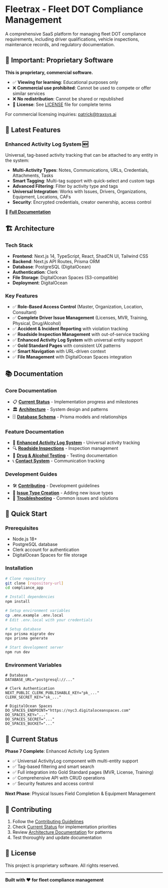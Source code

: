 # Fleetrax - Fleet DOT Compliance Management

A comprehensive SaaS platform for managing fleet DOT compliance requirements, including driver qualifications, vehicle inspections, maintenance records, and regulatory documentation.

## 🏢 **Important: Proprietary Software**

**This is proprietary, commercial software.** 

- ✅ **Viewing for learning**: Educational purposes only
- ❌ **Commercial use prohibited**: Cannot be used to compete or offer similar services  
- ❌ **No redistribution**: Cannot be shared or republished
- 📄 **License**: See [LICENSE](./LICENSE) file for complete terms

For commercial licensing inquiries: patrick@traxsys.ai

## 🚀 Latest Features

### **Enhanced Activity Log System** 🆕
Universal, tag-based activity tracking that can be attached to any entity in the system:
- **Multi-Activity Types**: Notes, Communications, URLs, Credentials, Attachments, Tasks
- **Smart Tagging**: Multi-tag support with quick-select and custom tags
- **Advanced Filtering**: Filter by activity type and tags
- **Universal Integration**: Works with Issues, Drivers, Organizations, Equipment, Locations, CAFs
- **Security**: Encrypted credentials, creator ownership, access control

📖 **[Full Documentation](./documentation/enhanced-activity-log-system.md)**

## 🏗️ Architecture

### **Tech Stack**
- **Frontend**: Next.js 14, TypeScript, React, ShadCN UI, Tailwind CSS
- **Backend**: Next.js API Routes, Prisma ORM
- **Database**: PostgreSQL (DigitalOcean)
- **Authentication**: Clerk
- **File Storage**: DigitalOcean Spaces (S3-compatible)
- **Deployment**: DigitalOcean

### **Key Features**
- ✅ **Role-Based Access Control** (Master, Organization, Location, Consultant)
- ✅ **Complete Driver Issue Management** (Licenses, MVR, Training, Physical, Drug/Alcohol)
- ✅ **Accident & Incident Reporting** with violation tracking
- ✅ **Roadside Inspection Management** with out-of-service tracking
- ✅ **Enhanced Activity Log System** with universal entity support
- ✅ **Gold Standard Pages** with consistent UX patterns
- ✅ **Smart Navigation** with URL-driven context
- ✅ **File Management** with DigitalOcean Spaces integration

## 📚 Documentation

### **Core Documentation**
- 📋 **[Current Status](./documentation/current-status.md)** - Implementation progress and milestones
- 🏛️ **[Architecture](./documentation/cursor-rules/architecture.md)** - System design and patterns
- 🗄️ **[Database Schema](./documentation/cursor-rules/database.md)** - Prisma models and relationships

### **Feature Documentation**
- 📝 **[Enhanced Activity Log System](./documentation/enhanced-activity-log-system.md)** - Universal activity tracking
- 🔍 **[Roadside Inspections](./documentation/roadside-inspections-plan.md)** - Inspection management
- 💊 **[Drug & Alcohol Testing](./documentation/drug-alcohol-testing-plan.md)** - Testing documentation
- 📞 **[Contact System](./documentation/contact-system-architecture.md)** - Communication tracking

### **Development Guides**
- 🛠️ **[Contributing](./documentation/contributing.md)** - Development guidelines
- 🔧 **[Issue Type Creation](./documentation/issue-type-creation-guide.md)** - Adding new issue types
- 🚨 **[Troubleshooting](./documentation/troubleshooting.md)** - Common issues and solutions

## 🚀 Quick Start

### **Prerequisites**
- Node.js 18+
- PostgreSQL database
- Clerk account for authentication
- DigitalOcean Spaces for file storage

### **Installation**
```bash
# Clone repository
git clone [repository-url]
cd compliance_app

# Install dependencies
npm install

# Setup environment variables
cp .env.example .env.local
# Edit .env.local with your credentials

# Setup database
npx prisma migrate dev
npx prisma generate

# Start development server
npm run dev
```

### **Environment Variables**
```env
# Database
DATABASE_URL="postgresql://..."

# Clerk Authentication
NEXT_PUBLIC_CLERK_PUBLISHABLE_KEY="pk_..."
CLERK_SECRET_KEY="sk_..."

# DigitalOcean Spaces
DO_SPACES_ENDPOINT="https://nyc3.digitaloceanspaces.com"
DO_SPACES_KEY="..."
DO_SPACES_SECRET="..."
DO_SPACES_BUCKET="..."
```

## 🎯 Current Status

**Phase 7 Complete**: Enhanced Activity Log System
- ✅ Universal ActivityLog component with multi-entity support
- ✅ Tag-based filtering and smart search
- ✅ Full integration into Gold Standard pages (MVR, License, Training)
- ✅ Comprehensive API with CRUD operations
- ✅ Security features and access control

**Next Phase**: Physical Issues Field Completion & Equipment Management

## 🤝 Contributing

1. Follow the [Contributing Guidelines](./documentation/contributing.md)
2. Check [Current Status](./documentation/current-status.md) for implementation priorities
3. Review [Architecture Documentation](./documentation/cursor-rules/architecture.md) for patterns
4. Test thoroughly and update documentation

## 📄 License

This project is proprietary software. All rights reserved.

---

**Built with ❤️ for fleet compliance management**

